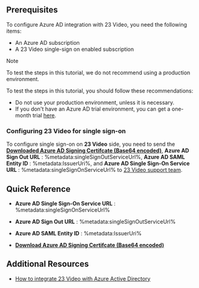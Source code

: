 ## Prerequisites

To configure Azure AD integration with 23 Video, you need the following items:

- An Azure AD subscription
- A 23 Video single-sign on enabled subscription

> [!Note]
> To test the steps in this tutorial, we do not recommend using a production environment.

To test the steps in this tutorial, you should follow these recommendations:

- Do not use your production environment, unless it is necessary.
- If you don't have an Azure AD trial environment, you can get a one-month trial [here](https://azure.microsoft.com/pricing/free-trial/).

### Configuring 23 Video for single sign-on

 To configure single sign-on on **23 Video** side, you need to send the **[Downloaded Azure AD Signing Certifcate (Base64 encoded)](%metadata:certificateDownloadBase64Url%)**, **Azure AD Sign Out URL** : %metadata:singleSignOutServiceUrl%, **Azure AD SAML Entity ID** : %metadata:IssuerUri%, and **Azure AD Single Sign-On Service URL** : %metadata:singleSignOnServiceUrl% to [23 Video support team](mailto:support@23company.com). 

## Quick Reference

* **Azure AD Single Sign-On Service URL** : %metadata:singleSignOnServiceUrl%

* **Azure AD Sign Out URL** : %metadata:singleSignOutServiceUrl%

* **Azure AD SAML Entity ID** : %metadata:IssuerUri%

* **[Download Azure AD Signing Certifcate (Base64 encoded)](%metadata:certificateDownloadBase64Url%)**

## Additional Resources

* [How to integrate 23 Video with Azure Active Directory](active-directory-saas-23video-tutorial.md)
